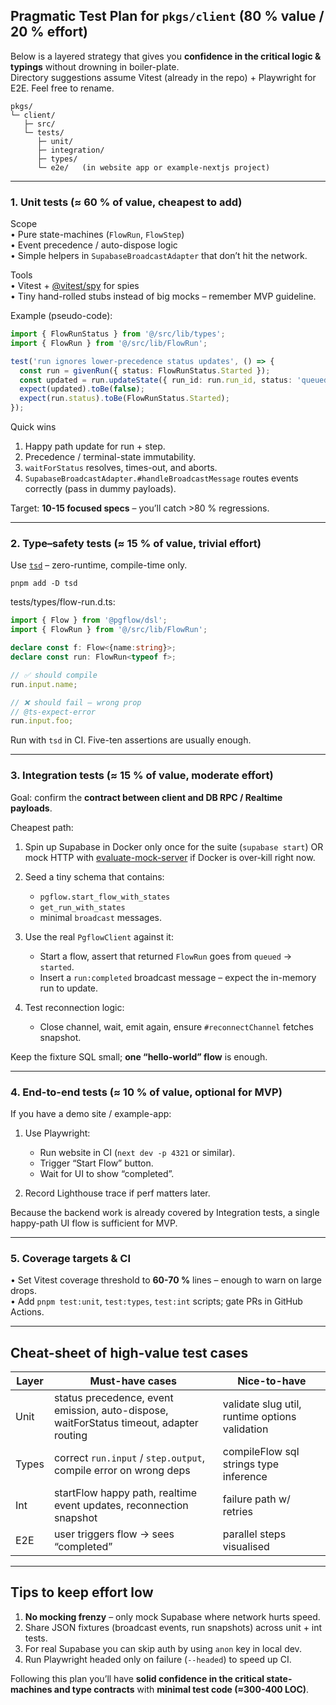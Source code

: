 ## Pragmatic Test Plan for `pkgs/client` (80 % value / 20 % effort)

Below is a layered strategy that gives you **confidence in the critical logic & typings** without drowning in boiler-plate.  
Directory suggestions assume Vitest (already in the repo) + Playwright for E2E. Feel free to rename.

```
pkgs/
└─ client/
   ├─ src/
   └─ tests/
      ├─ unit/
      ├─ integration/
      ├─ types/
      └─ e2e/   (in website app or example-nextjs project)
```

---

### 1. Unit tests  (≈ 60 % of value, cheapest to add)

Scope  
• Pure state-machines (`FlowRun`, `FlowStep`)  
• Event precedence / auto-dispose logic  
• Simple helpers in `SupabaseBroadcastAdapter` that don’t hit the network.

Tools  
• Vitest + [@vitest/spy](https://vitest.dev/api/) for spies  
• Tiny hand-rolled stubs instead of big mocks – remember MVP guideline.

Example (pseudo-code):

```ts
import { FlowRunStatus } from '@/src/lib/types';
import { FlowRun } from '@/src/lib/FlowRun';

test('run ignores lower-precedence status updates', () => {
  const run = givenRun({ status: FlowRunStatus.Started });
  const updated = run.updateState({ run_id: run.run_id, status: 'queued' as any });
  expect(updated).toBe(false);
  expect(run.status).toBe(FlowRunStatus.Started);
});
```

Quick wins  
1. Happy path update for run + step.  
2. Precedence / terminal-state immutability.  
3. `waitForStatus` resolves, times-out, and aborts.  
4. `SupabaseBroadcastAdapter.#handleBroadcastMessage` routes events correctly (pass in dummy payloads).

Target: **10-15 focused specs** – you’ll catch >80 % regressions.

---

### 2. Type–safety tests (≈ 15 % of value, trivial effort)

Use [`tsd`](https://github.com/SamVerschueren/tsd) – zero-runtime, compile-time only.

```
pnpm add -D tsd
```

tests/types/flow-run.d.ts:

```ts
import { Flow } from '@pgflow/dsl';
import { FlowRun } from '@/src/lib/FlowRun';

declare const f: Flow<{name:string}>;
declare const run: FlowRun<typeof f>;

// ✅ should compile
run.input.name;

// ❌ should fail – wrong prop
// @ts-expect-error
run.input.foo;
```

Run with `tsd` in CI. Five-ten assertions are usually enough.

---

### 3. Integration tests (≈ 15 % of value, moderate effort)

Goal: confirm the **contract between client and DB RPC / Realtime payloads**.

Cheapest path:

1. Spin up Supabase in Docker only once for the suite (`supabase start`) OR mock HTTP with [evaluate-mock-server](https://github.com/mswjs/msw) if Docker is over-kill right now.
2. Seed a tiny schema that contains:
   - `pgflow.start_flow_with_states`
   - `get_run_with_states`
   - minimal `broadcast` messages.

3. Use the real `PgflowClient` against it:
   - Start a flow, assert that returned `FlowRun` goes from `queued` → `started`.
   - Insert a `run:completed` broadcast message – expect the in-memory run to update.

4. Test reconnection logic:
   - Close channel, wait, emit again, ensure `#reconnectChannel` fetches snapshot.

Keep the fixture SQL small; **one “hello-world” flow** is enough.

---

### 4. End-to-end tests (≈ 10 % of value, optional for MVP)

If you have a demo site / example-app:

1. Use Playwright:
   - Run website in CI (`next dev -p 4321` or similar).
   - Trigger “Start Flow” button.
   - Wait for UI to show “completed”.

2. Record Lighthouse trace if perf matters later.

Because the backend work is already covered by Integration tests, a single happy-path UI flow is sufficient for MVP.

---

### 5. Coverage targets & CI

• Set Vitest coverage threshold to **60-70 %** lines – enough to warn on large drops.  
• Add `pnpm test:unit`, `test:types`, `test:int` scripts; gate PRs in GitHub Actions.

---

## Cheat-sheet of high-value test cases

| Layer | Must-have cases | Nice-to-have |
|-------|-----------------|--------------|
| Unit  | status precedence, event emission, auto-dispose, waitForStatus timeout, adapter routing | validate slug util, runtime options validation |
| Types | correct `run.input` / `step.output`, compile error on wrong deps | compileFlow sql strings type inference |
| Int   | startFlow happy path, realtime event updates, reconnection snapshot | failure path w/ retries |
| E2E   | user triggers flow → sees “completed” | parallel steps visualised |

---

## Tips to keep effort low

1. **No mocking frenzy** – only mock Supabase where network hurts speed.  
2. Share JSON fixtures (broadcast events, run snapshots) across unit + int tests.  
3. For real Supabase you can skip auth by using `anon` key in local dev.  
4. Run Playwright headed only on failure (`--headed`) to speed up CI.

Following this plan you’ll have **solid confidence in the critical state-machines and type contracts** with **minimal test code (≈300-400 LOC)**.
